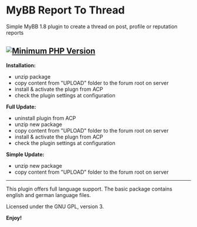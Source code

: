 # MyBB Report To Thread
Simple MyBB 1.8 plugin to create a thread on post, profile or reputation reports

[![Minimum PHP Version](https://img.shields.io/badge/php-%3E%3D%207.2-8892BF.svg)](https://php.net/)
--------------------------------

**Installation:**
* unzip package
* copy content from "UPLOAD" folder to the forum root on server
* install & activate the plugn from ACP
* check the plugin settings at configuration

**Full Update:**
* uninstall plugin from ACP
* unzip new package
* copy content from "UPLOAD" folder to the forum root on server
* install & activate the plugn from ACP
* check the plugin settings at configuration

**Simple Update:**
* unzip new package
* copy content from "UPLOAD" folder to the forum root on server

------------------------------------

This plugin offers full language support.
The basic package contains english and german language files.


Licensed under the GNU GPL, version 3.

**Enjoy!**
